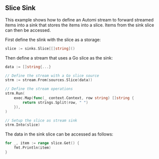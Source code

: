 ## Slice Sink

This example shows how to define an Automi stream
to forward streamed items into a sink that stores
the items into a slice. Items from the sink slice 
can then be accessed.

First define the slink with the slice as a storage:

```go
slice := sinks.Slice[[]string]()
```

Then define a stream that uses a Go slice as the sink:

```go
data := []string{...}

// Define the stream with a Go slice source
strm := stream.From(sources.Slice(data))

// Define the stream operations
strm.Run(
	exec.Map(func(_ context.Context, row string) []string {
		return strings.Split(row, " ")
	}),
)

// Setup the slice as stream sink
strm.Into(slice)
```

The data in the sink slice can be accessed as follows:

```go
for _, item := range slice.Get() {
	fmt.Println(item)
}
```
